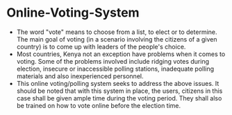 # Online-Voting-System
* The word "vote" means to choose from a list, to elect or to determine. The main
goal of voting (in a scenario involving the citizens of a given country) is to come
up with leaders of the people's choice.
* Most countries, Kenya not an exception have problems when it comes to
voting. Some of the problems involved include ridging votes during election,
insecure or inaccessible polling stations, inadequate polling materials and also
inexperienced personnel.
* This online voting/polling system seeks to address the above issues. It
should be noted that with this system in place, the users, citizens in this case shall
be given ample time during the voting period. They shall also be trained on how
to vote online before the election time.
